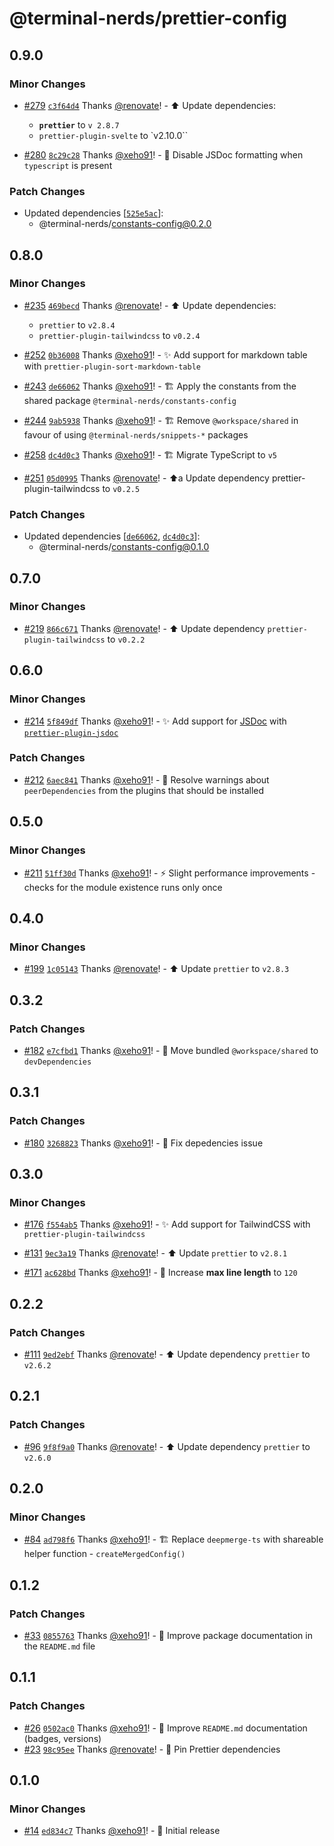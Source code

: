 # @terminal-nerds/prettier-config<!-- markdownlint-disable line-length list-marker-space no-duplicate-header ul-style -->

## 0.9.0

### Minor Changes

-   [#279](https://github.com/terminal-nerds/configs/pull/279) [`c3f64d4`](https://github.com/terminal-nerds/configs/commit/c3f64d428e7b17e42d5bf57c60625d9376fbd487) Thanks [@renovate](https://github.com/apps/renovate)! - ⬆️ Update dependencies:

    -   **`prettier`** to `v 2.8.7`
    -   `prettier-plugin-svelte` to `v2.10.0``

-   [#280](https://github.com/terminal-nerds/configs/pull/280) [`8c29c28`](https://github.com/terminal-nerds/configs/commit/8c29c2845db02e0d07b0b2d9e19ea5e5c71c8e23) Thanks [@xeho91](https://github.com/xeho91)! - 🔧 Disable JSDoc formatting when `typescript` is present

### Patch Changes

-   Updated dependencies [[`525e5ac`](https://github.com/terminal-nerds/configs/commit/525e5acb8b2e73f05b94b4f6d93a612cf6b43eb7)]:
    -   @terminal-nerds/constants-config@0.2.0

## 0.8.0

### Minor Changes

-   [#235](https://github.com/terminal-nerds/configs/pull/235) [`469becd`](https://github.com/terminal-nerds/configs/commit/469becdadacef24433c8779a0cd53e3d9d89ef9b) Thanks [@renovate](https://github.com/apps/renovate)! - ⬆️ Update dependencies:

    -   `prettier` to `v2.8.4`
    -   `prettier-plugin-tailwindcss` to `v0.2.4`

-   [#252](https://github.com/terminal-nerds/configs/pull/252) [`0b36008`](https://github.com/terminal-nerds/configs/commit/0b36008ceebd7116f86a3e2a3036291cfb927045) Thanks [@xeho91](https://github.com/xeho91)! - ✨ Add support for markdown table with `prettier-plugin-sort-markdown-table`

-   [#243](https://github.com/terminal-nerds/configs/pull/243) [`de66062`](https://github.com/terminal-nerds/configs/commit/de660626f8f8463120f51be3ceea25e520cd1d5e) Thanks [@xeho91](https://github.com/xeho91)! - 🏗 Apply the constants from the shared package `@terminal-nerds/constants-config`

-   [#244](https://github.com/terminal-nerds/configs/pull/244) [`9ab5938`](https://github.com/terminal-nerds/configs/commit/9ab5938c1bf446689cd7051f7b094b9b0342edd4) Thanks [@xeho91](https://github.com/xeho91)! - 🏗 Remove `@workspace/shared` in favour of using `@terminal-nerds/snippets-*` packages

-   [#258](https://github.com/terminal-nerds/configs/pull/258) [`dc4d0c3`](https://github.com/terminal-nerds/configs/commit/dc4d0c33897508fe665e099c1ab939484bb5dd85) Thanks [@xeho91](https://github.com/xeho91)! - 🏗 Migrate TypeScript to `v5`

-   [#251](https://github.com/terminal-nerds/configs/pull/251) [`05d0995`](https://github.com/terminal-nerds/configs/commit/05d09957e9d259ad6fe3d5f8d2580bdd43e958ce) Thanks [@renovate](https://github.com/apps/renovate)! - ⬆️a Update dependency prettier-plugin-tailwindcss to `v0.2.5`

### Patch Changes

-   Updated dependencies [[`de66062`](https://github.com/terminal-nerds/configs/commit/de660626f8f8463120f51be3ceea25e520cd1d5e), [`dc4d0c3`](https://github.com/terminal-nerds/configs/commit/dc4d0c33897508fe665e099c1ab939484bb5dd85)]:
    -   @terminal-nerds/constants-config@0.1.0

## 0.7.0

### Minor Changes

-   [#219](https://github.com/terminal-nerds/configs/pull/219) [`866c671`](https://github.com/terminal-nerds/configs/commit/866c671838b96a4614dc745148b476e3d563098d) Thanks [@renovate](https://github.com/apps/renovate)! - ⬆️ Update dependency `prettier-plugin-tailwindcss` to `v0.2.2`

## 0.6.0

### Minor Changes

-   [#214](https://github.com/terminal-nerds/configs/pull/214) [`5f849df`](https://github.com/terminal-nerds/configs/commit/5f849df1ecda766c34ac98b3c79f6d42e3024e7f) Thanks [@xeho91](https://github.com/xeho91)! - ✨ Add support for [JSDoc](https://github.com/jsdoc/jsdoc) with [`prettier-plugin-jsdoc`](https://github.com/hosseinmd/prettier-plugin-jsdoc)

### Patch Changes

-   [#212](https://github.com/terminal-nerds/configs/pull/212) [`6aec841`](https://github.com/terminal-nerds/configs/commit/6aec841d0a1b116537c7b96990724e9569efc8f9) Thanks [@xeho91](https://github.com/xeho91)! - 🐛 Resolve warnings about `peerDependencies` from the plugins that should be installed

## 0.5.0

### Minor Changes

-   [#211](https://github.com/terminal-nerds/configs/pull/211) [`51ff30d`](https://github.com/terminal-nerds/configs/commit/51ff30d3f7609239cc6f6915a7c3a09c9083d89f) Thanks [@xeho91](https://github.com/xeho91)! - ⚡ Slight performance improvements - checks for the module existence runs only once

## 0.4.0

### Minor Changes

-   [#199](https://github.com/terminal-nerds/configs/pull/199) [`1c05143`](https://github.com/terminal-nerds/configs/commit/1c05143d6751d6241d258400ff50dab698d35db1) Thanks [@renovate](https://github.com/apps/renovate)! - ⬆️ Update `prettier` to `v2.8.3`

## 0.3.2

### Patch Changes

-   [#182](https://github.com/terminal-nerds/configs/pull/182) [`e7cfbd1`](https://github.com/terminal-nerds/configs/commit/e7cfbd17cb157fb6e108cbba4026620e5e002fa4) Thanks [@xeho91](https://github.com/xeho91)! - 🐛 Move bundled `@workspace/shared` to `devDependencies`

## 0.3.1

### Patch Changes

-   [#180](https://github.com/terminal-nerds/configs/pull/180) [`3268823`](https://github.com/terminal-nerds/configs/commit/326882328021d44f6a1fb8e0015473d7525715ec) Thanks [@xeho91](https://github.com/xeho91)! - 🐛 Fix depedencies issue

## 0.3.0

### Minor Changes

-   [#176](https://github.com/terminal-nerds/configs/pull/176) [`f554ab5`](https://github.com/terminal-nerds/configs/commit/f554ab5dd63f1dd5df06f29b758d97fc723ac27c) Thanks [@xeho91](https://github.com/xeho91)! - ✨ Add support for TailwindCSS with `prettier-plugin-tailwindcss`

-   [#131](https://github.com/terminal-nerds/configs/pull/131) [`9ec3a19`](https://github.com/terminal-nerds/configs/commit/9ec3a198751f649333cd834e76954cff5e705456) Thanks [@renovate](https://github.com/apps/renovate)! - ⬆️ Update `prettier` to `v2.8.1`

-   [#171](https://github.com/terminal-nerds/configs/pull/171) [`ac628bd`](https://github.com/terminal-nerds/configs/commit/ac628bdfa99c1775f5d7667a5bd01c44fd40a6ce) Thanks [@xeho91](https://github.com/xeho91)! - 🔧 Increase **max line length** to `120`

## 0.2.2

### Patch Changes

-   [#111](https://github.com/terminal-nerds/configs/pull/111) [`9ed2ebf`](https://github.com/terminal-nerds/configs/commit/9ed2ebf6080624bbb4baf7b47d6a11eadaab0686) Thanks [@renovate](https://github.com/apps/renovate)! - ⬆️ Update dependency `prettier` to `v2.6.2`

## 0.2.1

### Patch Changes

-   [#96](https://github.com/terminal-nerds/configs/pull/96) [`9f8f9a0`](https://github.com/terminal-nerds/configs/commit/9f8f9a06e0e5de55103429df0a8b6fcb77b259ca) Thanks [@renovate](https://github.com/apps/renovate)! - ⬆️ Update dependency `prettier` to `v2.6.0`

## 0.2.0

### Minor Changes

-   [#84](https://github.com/terminal-nerds/configs/pull/84) [`ad798f6`](https://github.com/terminal-nerds/configs/commit/ad798f6cf124a584fc2ca78ce063bc61a085aa47) Thanks [@xeho91](https://github.com/xeho91)! - 🏗️ Replace `deepmerge-ts` with shareable helper function - `createMergedConfig()`

## 0.1.2

### Patch Changes

-   [#33](https://github.com/terminal-nerds/configs/pull/33) [`0855763`](https://github.com/terminal-nerds/configs/commit/08557638bfea49d310a7cb42cb9e9a842911af08) Thanks [@xeho91](https://github.com/xeho91)! - 📝 Improve package documentation in the `README.md` file

## 0.1.1

### Patch Changes

-   [#26](https://github.com/terminal-nerds/configs/pull/26) [`0502ac0`](https://github.com/terminal-nerds/configs/commit/0502ac043987b63825a034a968d060160354a585) Thanks [@xeho91](https://github.com/xeho91)! - 📝 Improve `README.md` documentation (badges, versions)
-   [#23](https://github.com/terminal-nerds/configs/pull/23) [`98c95ee`](https://github.com/terminal-nerds/configs/commit/98c95eef118bb83f76b4ec94a19e7186ebfa543b) Thanks [@renovate](https://github.com/apps/renovate)! - 📌 Pin Prettier dependencies

## 0.1.0

### Minor Changes

-   [#14](https://github.com/terminal-nerds/configs/pull/14) [`ed834c7`](https://github.com/terminal-nerds/configs/commit/ed834c7d5345391d669ed767151671153c65967d) Thanks [@xeho91](https://github.com/xeho91)! - 🎉 Initial release
